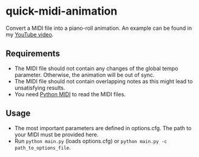 # quick-midi-animation
Convert a MIDI file into a piano-roll animation.
An example can be found in my [YouTube video](https://www.youtube.com/watch?v=gGqrVAe0_Ek&feature=youtu.be).

## Requirements
* The MIDI file should not contain any changes of the global tempo parameter.
Otherwise, the animation will be out of sync.
* The MIDI file should not contain overlapping notes as this might lead to unsatisfying results.
* You need [Python MIDI](https://github.com/vishnubob/python-midi) to read the MIDI files.


## Usage
* The most important parameters are defined in options.cfg. The path to your MIDI must be provided here.
* Run `python main.py` (loads options.cfg)
or `python main.py -c path_to_options_file`.
